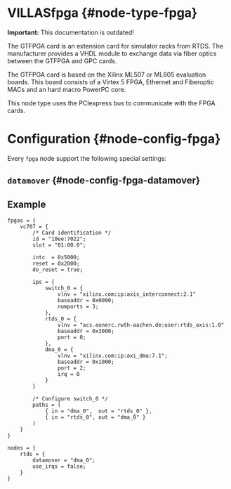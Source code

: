 # VILLASfpga {#node-type-fpga}

**Important:** This documentation is outdated!

The GTFPGA card is an extension card for simulator racks from RTDS.
The manufacturer provides a VHDL module to exchange data via fiber optics between the GTFPGA and GPC cards.

The GTFPGA card is based on the Xilinx ML507 or ML605 evaluation boards.
This board consists of a Virtex 5 FPGA, Ethernet and Fiberoptic MACs and an hard macro PowerPC core.

This node type uses the PCIexpress bus to communicate with the FPGA cards.

# Configuration {#node-config-fpga}

Every `fpga` node support the following special settings:

## `datamover`  {#node-config-fpga-datamover}

## Example

```
fpgas = {
	vc707 = {
		/* Card identification */
		id = "10ee:7022";
		slot = "01:00.0";
		
		intc  = 0x5000;
		reset = 0x2000;
		do_reset = true;
		
		ips = {
			switch_0 = {
				vlnv = "xilinx.com:ip:axis_interconnect:2.1"
				baseaddr = 0x0000;
				numports = 3;
			},
			rtds_0 = {
				vlnv = "acs.eonerc.rwth-aachen.de:user:rtds_axis:1.0"
				baseaddr = 0x3000;
				port = 0;
			},
			dma_0 = {
				vlnv = "xilinx.com:ip:axi_dma:7.1";
				baseaddr = 0x1000;
				port = 2;
				irq = 0
			}
		}
		
		/* Configure switch_0 */
		paths = (
			{ in = "dma_0",  out = "rtds_0" },
			{ in = "rtds_0", out = "dma_0" }
		)
	}
}

nodes = {
	rtds = {
		datamover = "dma_0";
		use_irqs = false;
	}
}
```
